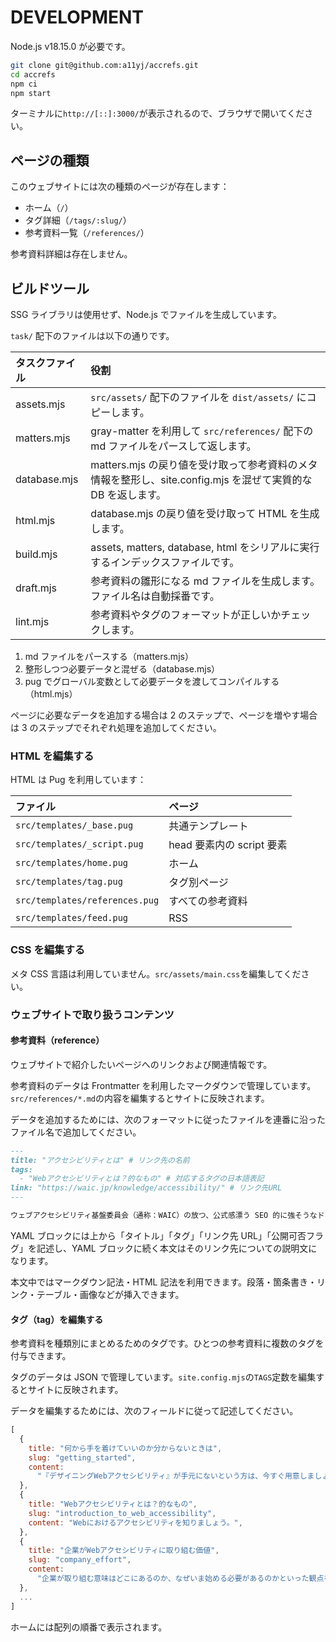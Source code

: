 # DEVELOPMENT

Node.js v18.15.0 が必要です。

```bash
git clone git@github.com:a11yj/accrefs.git
cd accrefs
npm ci
npm start
```

ターミナルに`http://[::]:3000/`が表示されるので、ブラウザで開いてください。

## ページの種類

このウェブサイトには次の種類のページが存在します：

- ホーム（`/`）
- タグ詳細（`/tags/:slug/`）
- 参考資料一覧（`/references/`）

参考資料詳細は存在しません。

## ビルドツール

SSG ライブラリは使用せず、Node.js でファイルを生成しています。

`task/` 配下のファイルは以下の通りです。

| タスクファイル | 役割                                                                                                         |
| :------------- | :----------------------------------------------------------------------------------------------------------- |
| assets.mjs     | `src/assets/` 配下のファイルを `dist/assets/` にコピーします。                                               |
| matters.mjs    | gray-matter を利用して `src/references/` 配下の md ファイルをパースして返します。                            |
| database.mjs   | matters.mjs の戻り値を受け取って参考資料のメタ情報を整形し、site.config.mjs を混ぜて実質的な DB を返します。 |
| html.mjs       | database.mjs の戻り値を受け取って HTML を生成します。                                                        |
| build.mjs      | assets, matters, database, html をシリアルに実行するインデックスファイルです。                               |
| draft.mjs      | 参考資料の雛形になる md ファイルを生成します。ファイル名は自動採番です。                                     |
| lint.mjs       | 参考資料やタグのフォーマットが正しいかチェックします。                                                       |

1. md ファイルをパースする（matters.mjs）
2. 整形しつつ必要データと混ぜる（database.mjs）
3. pug でグローバル変数として必要データを渡してコンパイルする（html.mjs）

ページに必要なデータを追加する場合は 2 のステップで、ページを増やす場合は 3 のステップでそれぞれ処理を追加してください。

### HTML を編集する

HTML は Pug を利用しています：

| ファイル                       | ページ                    |
| :----------------------------- | :------------------------ |
| `src/templates/_base.pug`      | 共通テンプレート          |
| `src/templates/_script.pug`    | head 要素内の script 要素 |
| `src/templates/home.pug`       | ホーム                    |
| `src/templates/tag.pug`        | タグ別ページ              |
| `src/templates/references.pug` | すべての参考資料          |
| `src/templates/feed.pug`       | RSS                       |

### CSS を編集する

メタ CSS 言語は利用していません。`src/assets/main.css`を編集してください。

### ウェブサイトで取り扱うコンテンツ

#### 参考資料（reference）

ウェブサイトで紹介したいページへのリンクおよび関連情報です。

参考資料のデータは Frontmatter を利用したマークダウンで管理しています。`src/references/*.md`の内容を編集するとサイトに反映されます。

データを追加するためには、次のフォーマットに従ったファイルを連番に沿ったファイル名で追加してください。

```markdown
---
title: "アクセシビリティとは" # リンク先の名前
tags:
  - "Webアクセシビリティとは？的なもの" # 対応するタグの日本語表記
link: "https://waic.jp/knowledge/accessibility/" # リンク先URL
---

ウェブアクセシビリティ基盤委員会（通称：WAIC）の放つ、公式感漂う SEO 的に強そうなドキュメント。Web アクセシビリティ確保と JIS の関係性について解説しています。
```

YAML ブロックには上から「タイトル」「タグ」「リンク先 URL」「公開可否フラグ」を記述し、YAML ブロックに続く本文はそのリンク先についての説明文になります。

本文中ではマークダウン記法・HTML 記法を利用できます。段落・箇条書き・リンク・テーブル・画像などが挿入できます。

#### タグ（tag）を編集する

参考資料を種類別にまとめるためのタグです。ひとつの参考資料に複数のタグを付与できます。

タグのデータは JSON で管理しています。`site.config.mjs`の`TAGS`定数を編集するとサイトに反映されます。

データを編集するためには、次のフィールドに従って記述してください。

```javascript
[
  {
    title: "何から手を着けていいのか分からないときは",
    slug: "getting_started",
    content:
      "『デザイニングWebアクセシビリティ』が手元にないという方は、今すぐ用意しましょう（？）",
  },
  {
    title: "Webアクセシビリティとは？的なもの",
    slug: "introduction_to_web_accessibility",
    content: "Webにおけるアクセシビリティを知りましょう。",
  },
  {
    title: "企業がWebアクセシビリティに取り組む価値",
    slug: "company_effort",
    content:
      "企業が取り組む意味はどこにあるのか、なぜいま始める必要があるのかといった観点を解説しています。",
  },
  ...
]
```

ホームには配列の順番で表示されます。
